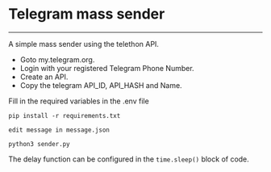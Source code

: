 # Telegram mass sender

---
A simple mass sender using the telethon API.

- Goto my.telegram.org.
- Login with your registered Telegram Phone Number.
- Create an API.
- Copy the telegram API_ID, API_HASH and Name.

Fill in the required variables in the .env file

`pip install -r requirements.txt`

`edit message in message.json`

`python3 sender.py`

The delay function can be configured in the `time.sleep()` block of code.
